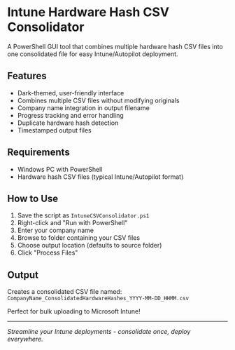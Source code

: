 # Intune Hardware Hash CSV Consolidator

A PowerShell GUI tool that combines multiple hardware hash CSV files into one consolidated file for easy Intune/Autopilot deployment.

## Features
- Dark-themed, user-friendly interface
- Combines multiple CSV files without modifying originals
- Company name integration in output filename
- Progress tracking and error handling
- Duplicate hardware hash detection
- Timestamped output files

## Requirements
- Windows PC with PowerShell
- Hardware hash CSV files (typical Intune/Autopilot format)

## How to Use
1. Save the script as `IntuneCSVConsolidator.ps1`
2. Right-click and "Run with PowerShell"
3. Enter your company name
4. Browse to folder containing your CSV files
5. Choose output location (defaults to source folder)
6. Click "Process Files"

## Output
Creates a consolidated CSV file named:
`CompanyName_ConsolidatedHardwareHashes_YYYY-MM-DD_HHMM.csv`

Perfect for bulk uploading to Microsoft Intune!

---
*Streamline your Intune deployments - consolidate once, deploy everywhere.*
